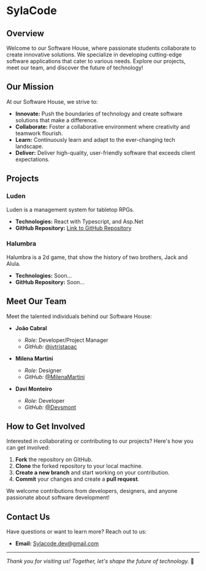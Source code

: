 # SylaCode

## Overview

Welcome to our Software House, where passionate students collaborate to create innovative solutions. We specialize in developing cutting-edge software applications that cater to various needs. Explore our projects, meet our team, and discover the future of technology!

## Our Mission

At our Software House, we strive to:

- **Innovate:** Push the boundaries of technology and create software solutions that make a difference.
- **Collaborate:** Foster a collaborative environment where creativity and teamwork flourish.
- **Learn:** Continuously learn and adapt to the ever-changing tech landscape.
- **Deliver:** Deliver high-quality, user-friendly software that exceeds client expectations.

## Projects

### Luden

Luden is a management system for tabletop RPGs.

- **Technologies:** React with Typescript, and Asp.Net
- **GitHub Repository:** [Link to GitHub Repository](https://github.com/SylaCode/Luden)

### Halumbra

Halumbra is a 2d game, that show the history of two brothers, Jack and Alula.

- **Technologies:** Soon...
- **GitHub Repository:** Soon...

## Meet Our Team

Meet the talented individuals behind our Software House:

- **João Cabral**
  - *Role:* Developer/Project Manager
  - *GitHub:* [@jvtristaoac](https://github.com/jvtristaoac)

- **Milena Martini**
  - *Role:* Designer
  - *GitHub:* [@MilenaMartini](https://github.com/milenaMartini)

- **Davi Monteiro**
  - *Role:* Developer
  - *GitHub:* [@Devsmont](https://github.com/Devsmont)

## How to Get Involved

Interested in collaborating or contributing to our projects? Here's how you can get involved:

1. **Fork** the repository on GitHub.
2. **Clone** the forked repository to your local machine.
3. **Create a new branch** and start working on your contribution.
4. **Commit** your changes and create a **pull request**.

We welcome contributions from developers, designers, and anyone passionate about software development!

## Contact Us

Have questions or want to learn more? Reach out to us:

- **Email:** Sylacode.dev@gmail.com
---

*Thank you for visiting us! Together, let's shape the future of technology.* 🚀
